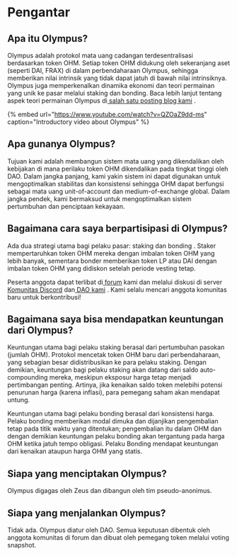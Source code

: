 # Pengantar

## Apa itu Olympus?

Olympus adalah protokol mata uang cadangan terdesentralisasi berdasarkan token OHM. Setiap token OHM didukung oleh sekeranjang aset \(seperti DAI, FRAX\) di dalam perbendaharaan Olympus, sehingga memberikan nilai intrinsik yang tidak dapat jatuh di bawah nilai intrinsiknya. Olympus juga memperkenalkan dinamika ekonomi dan teori permainan yang unik ke pasar melalui staking dan bonding. Baca lebih lanjut tentang aspek teori permainan Olympus di[ salah satu posting blog kami](https://olympusdao.medium.com/the-game-theory-of-olympus-e4c5f19a77df) .

{% embed url="https://www.youtube.com/watch?v=QZOaZ9dd-ms" caption="Introductory video about Olympus" %}

## Apa gunanya Olympus?

Tujuan kami adalah membangun sistem mata uang yang dikendalikan oleh kebijakan di mana perilaku token OHM dikendalikan pada tingkat tinggi oleh DAO. Dalam jangka panjang, kami yakin sistem ini dapat digunakan untuk mengoptimalkan stabilitas dan konsistensi sehingga OHM dapat berfungsi sebagai mata uang unit-of-account dan medium-of-exchange global. Dalam jangka pendek, kami bermaksud untuk mengoptimalkan sistem pertumbuhan dan penciptaan kekayaan.

## Bagaimana cara saya berpartisipasi di Olympus?

Ada dua strategi utama bagi pelaku pasar: staking dan bonding . Staker mempertaruhkan token OHM mereka dengan imbalan token OHM yang lebih banyak, sementara bonder memberikan token LP atau DAI dengan imbalan token OHM yang didiskon setelah periode vesting tetap.

Peserta anggota dapat terlibat di[ forum](https://forum.olympusdao.finance/) kami dan melalui diskusi di server[ Komunitas Discord](https://discord.com/invite/olympusdao)  dan[ DAO kami](https://discord.com/invite/42xFV68uEf) . Kami selalu mencari anggota komunitas baru untuk berkontribusi!

## Bagaimana saya bisa mendapatkan keuntungan dari Olympus?

Keuntungan utama bagi pelaku staking berasal dari pertumbuhan pasokan \(jumlah OHM\). Protokol mencetak token OHM baru dari perbendaharaan, yang sebagian besar didistribusikan ke para pelaku staking. Dengan demikian, keuntungan bagi pelaku staking akan datang dari saldo auto-compounding mereka, meskipun eksposur harga tetap menjadi pertimbangan penting. Artinya, jika kenaikan saldo token melebihi potensi penurunan harga \(karena inflasi\), para pemegang saham akan mendapat untung.

Keuntungan utama bagi pelaku bonding berasal dari konsistensi harga. Pelaku bonding memberikan modal dimuka dan dijanjikan pengembalian tetap pada titik waktu yang ditentukan; pengembalian itu dalam OHM dan dengan demikian keuntungan pelaku bonding akan tergantung pada harga OHM ketika jatuh tempo obligasi. Pelaku Bonding mendapat keuntungan dari kenaikan ataupun harga OHM yang statis.

## Siapa yang menciptakan Olympus?

Olympus digagas oleh Zeus dan dibangun oleh tim pseudo-anonimus.

## Siapa yang menjalankan Olympus?

Tidak ada. Olympus diatur oleh DAO. Semua keputusan dibentuk oleh anggota komunitas di forum dan dibuat oleh pemegang token melalui voting snapshot.

